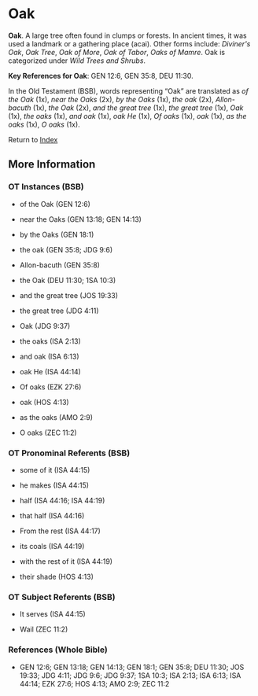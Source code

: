 # Oak
**Oak**. 
A large tree often found in clumps or forests. In ancient times, it was used a landmark or a gathering place (acai). 
Other forms include: 
*Diviner's Oak*, *Oak Tree*, *Oak of More*, *Oak of Tabor*, *Oaks of Mamre*. 
Oak is categorized under _Wild Trees and Shrubs_. 


**Key References for Oak**: 
GEN 12:6, GEN 35:8, DEU 11:30. 


In the Old Testament (BSB), words representing “Oak” are translated as 
*of the Oak* (1x), *near the Oaks* (2x), *by the Oaks* (1x), *the oak* (2x), *Allon-bacuth* (1x), *the Oak* (2x), *and the great tree* (1x), *the great tree* (1x), *Oak* (1x), *the oaks* (1x), *and oak* (1x), *oak He* (1x), *Of oaks* (1x), *oak* (1x), *as the oaks* (1x), *O oaks* (1x). 




Return to [Index](00-Index.md)

## More Information

### OT Instances (BSB)

* of the Oak (GEN 12:6)

* near the Oaks (GEN 13:18; GEN 14:13)

* by the Oaks (GEN 18:1)

* the oak (GEN 35:8; JDG 9:6)

* Allon-bacuth (GEN 35:8)

* the Oak (DEU 11:30; 1SA 10:3)

* and the great tree (JOS 19:33)

* the great tree (JDG 4:11)

* Oak (JDG 9:37)

* the oaks (ISA 2:13)

* and oak (ISA 6:13)

* oak He (ISA 44:14)

* Of oaks (EZK 27:6)

* oak (HOS 4:13)

* as the oaks (AMO 2:9)

* O oaks (ZEC 11:2)



### OT Pronominal Referents (BSB)

* some of it (ISA 44:15)

* he makes (ISA 44:15)

* half (ISA 44:16; ISA 44:19)

* that half (ISA 44:16)

* From the rest (ISA 44:17)

* its coals (ISA 44:19)

* with the rest of it (ISA 44:19)

* their shade (HOS 4:13)



### OT Subject Referents (BSB)

* It serves (ISA 44:15)

* Wail (ZEC 11:2)



### References (Whole Bible)

* GEN 12:6; GEN 13:18; GEN 14:13; GEN 18:1; GEN 35:8; DEU 11:30; JOS 19:33; JDG 4:11; JDG 9:6; JDG 9:37; 1SA 10:3; ISA 2:13; ISA 6:13; ISA 44:14; EZK 27:6; HOS 4:13; AMO 2:9; ZEC 11:2



